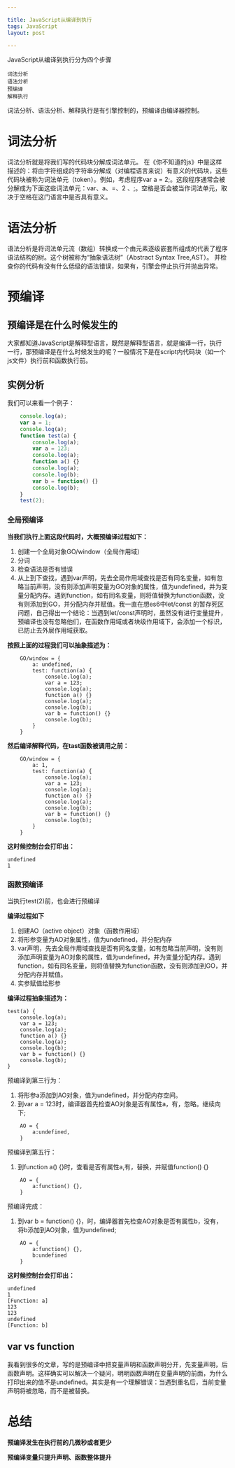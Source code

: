 ```yaml
---

title: JavaScript从编译到执行
tags: JavaScript
layout: post

---
```


JavaScript从编译到执行分为四个步骤
```
词法分析 
语法分析
预编译
解释执行
```
词法分析、语法分析、解释执行是有引擎控制的，预编译由编译器控制。

# 词法分析
词法分析就是将我们写的代码块分解成词法单元。
在《你不知道的js》中是这样描述的：将由字符组成的字符串分解成（对编程语言来说）有意义的代码块，这些代码块被称为词法单元（token）。例如，考虑程序var a = 2;。这段程序通常会被分解成为下面这些词法单元：var、a、=、2 、;。空格是否会被当作词法单元，取决于空格在这门语言中是否具有意义。

# 语法分析
语法分析是将词法单元流（数组）转换成一个由元素逐级嵌套所组成的代表了程序语法结构的树。这个树被称为“抽象语法树”（Abstract Syntax Tree,AST）。
并检查你的代码有没有什么低级的语法错误，如果有，引擎会停止执行并抛出异常。
# 预编译
## 预编译是在什么时候发生的
大家都知道JavaScript是解释型语言，既然是解释型语言，就是编译一行，执行一行，那预编译是在什么时候发生的呢？一般情况下是在script内代码块（如一个js文件）执行前和函数执行前。

## 实例分析
我们可以来看一个例子：
```javascript
    console.log(a);
    var a = 1;
    console.log(a);
    function test(a) {
        console.log(a);
        var a = 123;
        console.log(a);
        function a() {}
        console.log(a);
        console.log(b);
        var b = function() {}
        console.log(b);
    }
    test(2);
```
### 全局预编译

**当我们执行上面这段代码时，大概预编译过程如下：**
1. 创建一个全局对象GO/window（全局作用域）
2. 分词
3. 检查语法是否有错误
4. 从上到下查找，遇到var声明，先去全局作用域查找是否有同名变量，如有忽略当前声明，没有则添加声明变量为GO对象的属性，值为undefined，并为变量分配内存。遇到function，如有同名变量，则将值替换为function函数，没有则添加到GO，并分配内存并赋值。我一直在想es6中let/const 的暂存死区问题，自己得出一个结论：当遇到let/const声明时，虽然没有进行变量提升，预编译也没有忽略他们，在函数作用域或者块级作用域下，会添加一个标识，已防止去外层作用域获取。

**按照上面的过程我们可以抽象描述为：**

```
    GO/window = {
        a: undefined,
        test: function(a) {
            console.log(a);
            var a = 123;
            console.log(a);
            function a() {}
            console.log(a);
            console.log(b);
            var b = function() {}
            console.log(b);
        }
    }
```
**然后编译解释代码，在tast函数被调用之前：**

```
    GO/window = {
        a: 1,
        test: function(a) {
            console.log(a);
            var a = 123;
            console.log(a);
            function a() {}
            console.log(a);
            console.log(b);
            var b = function() {}
            console.log(b);
        }
    }
```

**这时候控制台会打印出：**
```
undefined
1
```

### 函数预编译
当执行test(2)前，也会进行预编译

**编译过程如下**
1. 创建AO（active object）对象（函数作用域）
2. 将形参变量为AO对象属性，值为undefined，并分配内存
3. var声明，先去全局作用域查找是否有同名变量，如有忽略当前声明，没有则添加声明变量为AO对象的属性，值为undefined，并为变量分配内存。遇到function，如有同名变量，则将值替换为function函数，没有则添加到GO，并分配内存并赋值。
4. 实参赋值给形参

**编译过程抽象描述为：**

```
test(a) {
    console.log(a);
    var a = 123;
    console.log(a);
    function a() {}
    console.log(a);
    console.log(b);
    var b = function() {}
    console.log(b);
}
```

预编译到第三行为：
1. 将形参a添加到AO对象，值为undefined，并分配内存空间。
2. 到var a = 123时，编译器首先检查AO对象是否有属性a，有，忽略。继续向下;
```
    AO = {
        a:undefined,
    }

```

预编译到第五行：
1. 到function a() {}时，查看是否有属性a,有，替换，并赋值function() {}
```
    AO = {
        a:function() {},
    }

```

预编译完成：
1. 到var b = function() {}，时，编译器首先检查AO对象是否有属性b，没有，将b添加到AO对象，值为undefined;

```
    AO = {
        a:function() {},
        b:undefined
    }

```

**这时候控制台会打印出：**
```
undefined
1
[Function: a]
123
123
undefined
[Function: b]

```

## var vs function
我看到很多的文章，写的是预编译中把变量声明和函数声明分开，先变量声明，后函数声明。这样确实可以解决一个疑问，明明函数声明在变量声明的前面，为什么打印出来的值不是undefined。其实是有一个理解错误：当遇到重名后，当前变量声明将被忽略，而不是被替换。

# 总结

**预编译发生在执行前的几微秒或者更少**

**预编译变量只提升声明、函数整体提升**





